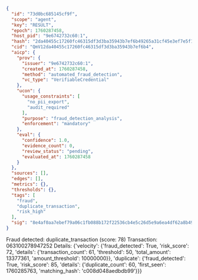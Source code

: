 ```json
{
  "id": "73d0bc685145cf9f",
  "scope": "agent",
  "key": "RESULT",
  "epoch": 1760287458,
  "host_pid": "9e6742732c60:1",
  "hash": "2da40455c17260fc46315df3d3ba35943b7ef6b49265a31cf45e3ef7e5f1001e",
  "cid": "QmV12da40455c17260fc46315df3d3ba35943b7ef6b4",
  "aicp": {
    "prov": {
      "issuer": "9e6742732c60:1",
      "created_at": 1760287458,
      "method": "automated_fraud_detection",
      "vc_type": "VerifiableCredential"
    },
    "ucon": {
      "usage_constraints": [
        "no_pii_export",
        "audit_required"
      ],
      "purpose": "fraud_detection_analysis",
      "enforcement": "mandatory"
    },
    "eval": {
      "confidence": 1.0,
      "evidence_count": 0,
      "review_status": "pending",
      "evaluated_at": 1760287458
    }
  },
  "sources": [],
  "edges": [],
  "metrics": {},
  "thresholds": {},
  "tags": [
    "fraud",
    "duplicate_transaction",
    "risk_high"
  ],
  "sig": "8e4af0aa7ebef79a06c1fb088b172f22536cb4e5c26d5e9a6ea4df62a8b4984c"
}
```

Fraud detected: duplicate_transaction (score: 78)
Transaction: 063100278947252
Details: {'velocity': {'fraud_detected': True, 'risk_score': 72, 'details': {'transaction_count': 61, 'threshold': 50, 'total_amount': 13377361, 'amount_threshold': 10000000}}, 'duplicate': {'fraud_detected': True, 'risk_score': 85, 'details': {'duplicate_count': 60, 'first_seen': 1760285763, 'matching_hash': 'c008d048aedbdb99'}}}